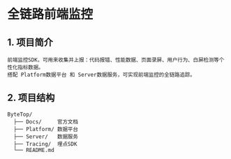 # 全链路前端监控

## 1. 项目简介

```
前端监控SDK，可用来收集并上报：代码报错、性能数据、页面录屏、用户行为、白屏检测等个性化指标数据。
搭配 Platform数据平台 和 Server数据服务，可实现前端监控的全链路追踪。
```

## 2. 项目结构

```
ByteTop/
  ├── Docs/     官方文档
  ├── Platform/ 数据平台
  ├── Server/   数据服务
  ├── Tracing/  埋点SDK
  └── README.md
```
